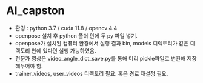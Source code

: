 # AI_capston

* 환경 : python 3.7 / cuda 11.8 / opencv 4.4
* openpose 설치 후 python 폴더 안에 두 py 파일 넣기.
* openpose가 설치된 컴퓨터 환경에서 실행 결과 bin, models 디렉토리가 같은 디렉토리 안에 있다면 실행 가능하였음.
* 전문가 영상은 video_angle_dict_save.py를 통해 미리 pickle파일로 변환해 저장해두어야 함.
* trainer_videos, user_videos 디렉토리 필요. 혹은 경로 재설정 필요.
